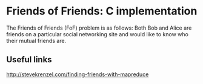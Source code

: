 # Friends of Friends: C implementation

The Friends of Friends (FoF) problem is as follows: Both Bob and Alice are friends on a particular social networking site and would like to know who their mutual friends are. 

## Useful links
http://stevekrenzel.com/finding-friends-with-mapreduce



